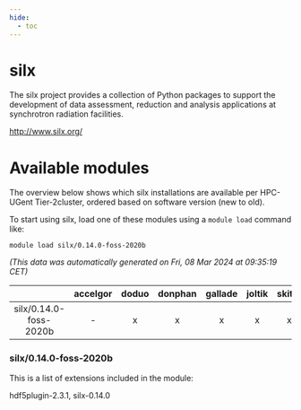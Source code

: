 ```yaml
---
hide:
  - toc
---
```


silx
====


The silx project provides a collection of Python packages to support the development of data assessment, reduction and analysis applications at synchrotron radiation facilities.

http://www.silx.org/
# Available modules


The overview below shows which silx installations are available per HPC-UGent Tier-2cluster, ordered based on software version (new to old).

To start using silx, load one of these modules using a `module load` command like:

```shell
module load silx/0.14.0-foss-2020b
```

*(This data was automatically generated on Fri, 08 Mar 2024 at 09:35:19 CET)*  

| |accelgor|doduo|donphan|gallade|joltik|skitty|
| :---: | :---: | :---: | :---: | :---: | :---: | :---: |
|silx/0.14.0-foss-2020b|-|x|x|x|x|x|


### silx/0.14.0-foss-2020b

This is a list of extensions included in the module:

hdf5plugin-2.3.1, silx-0.14.0